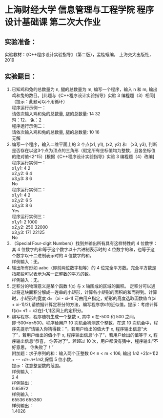 # 上海财经大学 信息管理与工程学院 程序设计基础课 第二次大作业
## 实验准备： 
实验教材：《C++程序设计实验指导》（第二版），孟桂蛾编， 上海交大出版社，2019
## 实验题目： 
1. 已知鸡和兔的总数量为 n, 腿的总数量为 m, 编写一个程序，输入 n 和 m, 输出鸡和兔的数目。[此题与《C++程序设计实验指导》实验 3 编程题（3）相同] （提示：此题可以不用循环）<br>
程序运行示例一：<br>
请依次输入鸡和兔的总数量, 腿的总数量: 14 32 <br>
鸡：12， 兔：2 <br>
程序运行示例二：<br>
请依次输入鸡和兔的总数量, 腿的总数量: 10 16<br> 
无解<br> 
2. 编写一个程序，输入二维平面上的 3 个点(x1, y1), (x2, y2) 和 （x3, y3), 判断是否存在以这3个点为顶点的三角形（假定所有坐标值均为整数，且各坐标值的绝对值<2^15）[根据《C++程序设计实验指导》实验 3 编程题（4）改编] <br>
程序运行实例一：<br> 
x1,y1: 4 2 <br>
x2,y2: 6 4 <br>
x3,y3: 8 6 <br>
No <br>
程序运行实例二： <br>
x1,y1: 4 2 <br>
x2,y2: 6 5 <br>
x3,y3: 8 6 <br>
Yes<br>
程序运行实例三：<br> 
x1,y1: 2 1000<br>
x2,y2: 250 32000<br>
x3,y3: 171 22125<br>
No<br>
3. （Special Four-digit Numbers）找到并输出所有具有这样特性的 4 位数字：其 4 位数字的和等于这个数字以十六进制表示时的 4 位数字的和，也等于这个数字以十二进制表示时的 4 位数字的和。<br>
样例输入：无。<br>
4. 输出所有形如 aabc（即前两位数字相等）的 4 位完全平方数。完全平方数是指那些可以表示为某一正整数的平方的数。<br>
样例输入：无。<br>
5. 定积分的物理意义是某个函数 f(x) 与 x 轴围成的区域的面积。 定积分可以通过将这块面积分解成一连串的小矩形，计算各小矩形的面积的和而得到。计算时，小矩形的宽度 d=（xi - xi-1) 可由用户指定，矩形的高度选取函数值 f((xi + xi-1)/2),请依据计算定积分的方法，编写程序求𝜋的近似值。提示：考虑计算f(x)= √1 − 𝑥2在[-1,1]区间上的定积分。<br>
6. 编写程序，程序随机生成一个整数 x, 其中 x 在-500 和 500 之间，即-500≤x≤500。程序给用户 10 次机会猜测这个整数，在这 10 次机会中，程序先提示“请输入你猜得数：”，若用户给出的值大于 x, 程序输出信息“大 了”，若用户给出的值小于 x, 程序输出信息“小了”，若用户给出的值等于 x, 程序输出信息“恭喜， 你答对了”。若超过 10 次，用户都没有猜中，程序输出“不好意思， 你失败了！”<br> 
附加题：求子序列的和：输入两个正整数 0< n < m < 106, 输出 1𝑛2 +2(𝑛+1)2 + ⋯ +𝑚−𝑛+1𝑚2,保留 5 位小数。<br>
提示：注意整型数的范围。<br>
样例输入：<br>
2 4<br>
样例输出：<br>
0.65972<br>
样例输入：<br>
65536 655360<br>
样例输出：<br>
1.4026<br>
